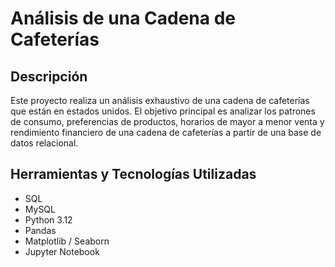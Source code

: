 # Análisis de una Cadena de Cafeterías

## Descripción

Este proyecto realiza un análisis exhaustivo de una cadena de cafeterías que están en estados unidos.
El objetivo principal es analizar los patrones de consumo, preferencias de productos, horarios de mayor a menor venta y
rendimiento financiero de una cadena de cafeterías a partir de una base de datos relacional.

## Herramientas y Tecnologías Utilizadas
- SQL
- MySQL
- Python 3.12
- Pandas
- Matplotlib / Seaborn
- Jupyter Notebook